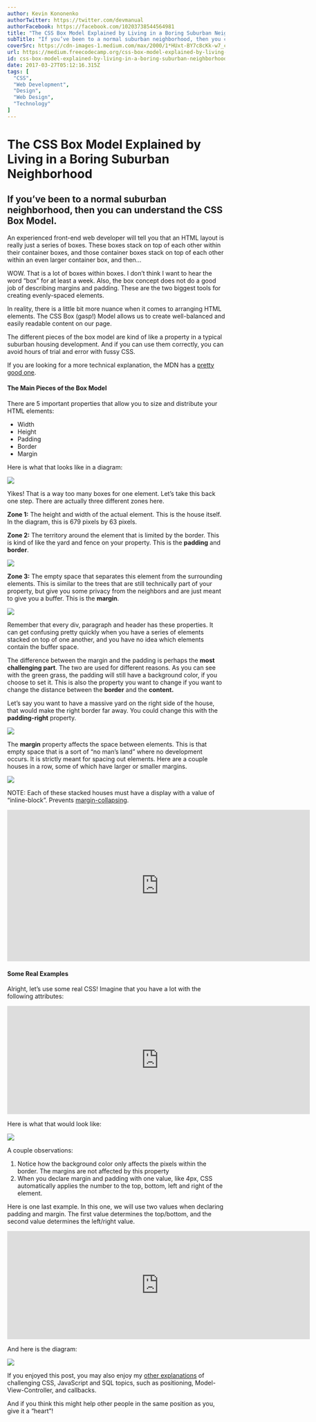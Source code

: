 ```yaml
---
author: Kevin Kononenko
authorTwitter: https://twitter.com/devmanual
authorFacebook: https://facebook.com/10203738544564981
title: "The CSS Box Model Explained by Living in a Boring Suburban Neighborhood"
subTitle: "If you’ve been to a normal suburban neighborhood, then you can understand the CSS Box Model."
coverSrc: https://cdn-images-1.medium.com/max/2000/1*HUxt-BY7c8cKk-w7_c_uzw.jpeg
url: https://medium.freecodecamp.org/css-box-model-explained-by-living-in-a-boring-suburban-neighborhood-9a9e692773c1
id: css-box-model-explained-by-living-in-a-boring-suburban-neighborhood-9a9e692773c1
date: 2017-03-27T05:12:16.315Z
tags: [
  "CSS",
  "Web Development",
  "Design",
  "Web Design",
  "Technology"
]
---
```

# The CSS Box Model Explained by Living in a Boring Suburban Neighborhood

## If you’ve been to a normal suburban neighborhood, then you can understand the CSS Box Model.

An experienced front-end web developer will tell you that an HTML layout is really just a series of boxes. These boxes stack on top of each other within their container boxes, and those container boxes stack on top of each other within an even larger container box, and then…

WOW. That is a lot of boxes within boxes. I don’t think I want to hear the word “box” for at least a week. Also, the box concept does not do a good job of describing margins and padding. These are the two biggest tools for creating evenly-spaced elements.

In reality, there is a little bit more nuance when it comes to arranging HTML elements. The CSS Box (gasp!) Model allows us to create well-balanced and easily readable content on our page.

The different pieces of the box model are kind of like a property in a typical suburban housing development. And if you can use them correctly, you can avoid hours of trial and error with fussy CSS.

If you are looking for a more technical explanation, the MDN has a [pretty good one](https://developer.mozilla.org/en-US/docs/Web/CSS/CSS_Box_Model/Introduction_to_the_CSS_box_model).

#### The Main Pieces of the Box Model

There are 5 important properties that allow you to size and distribute your HTML elements:

*   Width
*   Height
*   Padding
*   Border
*   Margin

Here is what that looks like in a diagram:



![](https://cdn-images-1.medium.com/max/1600/1*t_3KFsT6HYd1Er9pEsv_1A.png)



Yikes! That is a way too many boxes for one element. Let’s take this back one step. There are actually three different zones here.

**Zone 1:** The height and width of the actual element. This is the house itself. In the diagram, this is 679 pixels by 63 pixels.

**Zone 2:** The territory around the element that is limited by the border. This is kind of like the yard and fence on your property. This is the **padding** and **border**.



![](https://cdn-images-1.medium.com/max/1600/1*LnzBO4qp7vUuemk3wAu50g.png)



**Zone 3:** The empty space that separates this element from the surrounding elements. This is similar to the trees that are still technically part of your property, but give you some privacy from the neighbors and are just meant to give you a buffer. This is the **margin**.



![](https://cdn-images-1.medium.com/max/1600/1*T9PFj7v8hFovBOR2qW0JYg.png)



Remember that every div, paragraph and header has these properties. It can get confusing pretty quickly when you have a series of elements stacked on top of one another, and you have no idea which elements contain the buffer space.

The difference between the margin and the padding is perhaps the **most challenging part**. The two are used for different reasons. As you can see with the green grass, the padding will still have a background color, if you choose to set it. This is also the property you want to change if you want to change the distance between the **border** and the **content.**

Let’s say you want to have a massive yard on the right side of the house, that would make the right border far away. You could change this with the **padding-right** property.



![](https://cdn-images-1.medium.com/max/1600/1*Ftk23jdL-2RleJunow_l2w.png)



The **margin** property affects the space between elements. This is that empty space that is a sort of “no man’s land” where no development occurs. It is strictly meant for spacing out elements. Here are a couple houses in a row, some of which have larger or smaller margins.



![](https://cdn-images-1.medium.com/max/1600/1*YTc5r6C7lPX7NnhF8mFyJQ.png)



NOTE: Each of these stacked houses must have a display with a value of “inline-block”. Prevents [margin-collapsing](https://developer.mozilla.org/en-US/docs/Web/CSS/CSS_Box_Model/Mastering_margin_collapsing).





<iframe data-width="800" data-height="400" width="700" height="350" src="https://medium.freecodecamp.org/media/89d1bc98693fc144bdfaf3f859ba2d46?postId=9a9e692773c1" data-media-id="89d1bc98693fc144bdfaf3f859ba2d46" data-thumbnail="https://i.embed.ly/1/image?url=https%3A%2F%2Fupscri.be%2Fmedia%2Fform.jpg&amp;key=4fce0568f2ce49e8b54624ef71a8a5bd" allowfullscreen="" frameborder="0"></iframe>





#### Some Real Examples

Alright, let’s use some real CSS! Imagine that you have a lot with the following attributes:





<iframe width="700" height="250" src="https://medium.freecodecamp.org/media/0201b1426f36ca126040780f196b6236?postId=9a9e692773c1" data-media-id="0201b1426f36ca126040780f196b6236" data-thumbnail="https://i.embed.ly/1/image?url=https%3A%2F%2Favatars0.githubusercontent.com%2Fu%2F8312841%3Fv%3D3%26s%3D400&amp;key=4fce0568f2ce49e8b54624ef71a8a5bd" allowfullscreen="" frameborder="0"></iframe>





Here is what that would look like:



![](https://cdn-images-1.medium.com/max/1600/1*D-OE3BPohmmwIBVbZQpI7A.png)



A couple observations:

1.  Notice how the background color only affects the pixels within the border. The margins are not affected by this property
2.  When you declare margin and padding with one value, like 4px, CSS automatically applies the number to the top, bottom, left and right of the element.

Here is one last example. In this one, we will use two values when declaring padding and margin. The first value determines the top/bottom, and the second value determines the left/right value.





<iframe width="700" height="250" src="https://medium.freecodecamp.org/media/bbb4bb0b2a119f488fbef24fbd5ab92a?postId=9a9e692773c1" data-media-id="bbb4bb0b2a119f488fbef24fbd5ab92a" data-thumbnail="https://i.embed.ly/1/image?url=https%3A%2F%2Favatars0.githubusercontent.com%2Fu%2F8312841%3Fv%3D3%26s%3D400&amp;key=4fce0568f2ce49e8b54624ef71a8a5bd" allowfullscreen="" frameborder="0"></iframe>





And here is the diagram:



![](https://cdn-images-1.medium.com/max/1600/1*7iDlw63sVwefTQqMzNzQSg.png)



If you enjoyed this post, you may also enjoy my [other explanations](https://www.rtfmanual.io/guides/) of challenging CSS, JavaScript and SQL topics, such as positioning, Model-View-Controller, and callbacks.

And if you think this might help other people in the same position as you, give it a “heart”!








